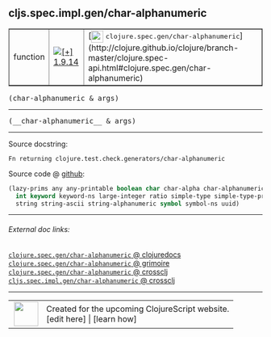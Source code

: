 ## cljs.spec.impl.gen/char-alphanumeric



 <table border="1">
<tr>
<td>function</td>
<td><a href="https://github.com/cljsinfo/cljs-api-docs/tree/1.9.14"><img valign="middle" alt="[+] 1.9.14" title="Added in 1.9.14" src="https://img.shields.io/badge/+-1.9.14-lightgrey.svg"></a> </td>
<td>
[<img height="24px" valign="middle" src="http://i.imgur.com/1GjPKvB.png"> <samp>clojure.spec.gen/char-alphanumeric</samp>](http://clojure.github.io/clojure/branch-master/clojure.spec-api.html#clojure.spec.gen/char-alphanumeric)
</td>
</tr>
</table>

<samp>(char-alphanumeric & args)</samp><br>

---

 <samp>
(__char-alphanumeric__ & args)<br>
</samp>

---





Source docstring:

```
Fn returning clojure.test.check.generators/char-alphanumeric
```


Source code @ [github]():

```clj
(lazy-prims any any-printable boolean char char-alpha char-alphanumeric char-ascii double
  int keyword keyword-ns large-integer ratio simple-type simple-type-printable
  string string-ascii string-alphanumeric symbol symbol-ns uuid)
```

<!--
Repo - tag - source tree - lines:

 <pre>

</pre>

-->

---



###### External doc links:

[`clojure.spec.gen/char-alphanumeric` @ clojuredocs](http://clojuredocs.org/clojure.spec.gen/char-alphanumeric)<br>
[`clojure.spec.gen/char-alphanumeric` @ grimoire](http://conj.io/store/v1/org.clojure/clojure/1.7.0-beta3/clj/clojure.spec.gen/char-alphanumeric/)<br>
[`clojure.spec.gen/char-alphanumeric` @ crossclj](http://crossclj.info/fun/clojure.spec.gen/char-alphanumeric.html)<br>
[`cljs.spec.impl.gen/char-alphanumeric` @ crossclj](http://crossclj.info/fun/cljs.spec.impl.gen.cljs/char-alphanumeric.html)<br>

---

 <table>
<tr><td>
<img valign="middle" align="right" width="48px" src="http://i.imgur.com/Hi20huC.png">
</td><td>
Created for the upcoming ClojureScript website.<br>
[edit here] | [learn how]
</td></tr></table>

[edit here]:https://github.com/cljsinfo/cljs-api-docs/blob/master/cljsdoc/cljs.spec.impl.gen/char-alphanumeric.cljsdoc
[learn how]:https://github.com/cljsinfo/cljs-api-docs/wiki/cljsdoc-files

<!--

This information was too distracting to show to readers, but I'll leave it
commented here since it is helpful to:

- pretty-print the data used to generate this document
- and show how to retrieve that data



The API data for this symbol:

```clj
{:ns "cljs.spec.impl.gen",
 :name "char-alphanumeric",
 :signature ["[& args]"],
 :name-encode "char-alphanumeric",
 :history [["+" "1.9.14"]],
 :type "function",
 :clj-equiv {:full-name "clojure.spec.gen/char-alphanumeric",
             :url "http://clojure.github.io/clojure/branch-master/clojure.spec-api.html#clojure.spec.gen/char-alphanumeric"},
 :full-name-encode "cljs.spec.impl.gen/char-alphanumeric",
 :source {:code "(lazy-prims any any-printable boolean char char-alpha char-alphanumeric char-ascii double\n  int keyword keyword-ns large-integer ratio simple-type simple-type-printable\n  string string-ascii string-alphanumeric symbol symbol-ns uuid)",
          :title "Source code",
          :repo "clojurescript",
          :tag "r1.9.36",
          :filename "src/main/cljs/cljs/spec/impl/gen.cljs",
          :lines [72 74],
          :url "https://github.com/clojure/clojurescript/blob/r1.9.36/src/main/cljs/cljs/spec/impl/gen.cljs#L72-L74"},
 :usage ["(char-alphanumeric & args)"],
 :full-name "cljs.spec.impl.gen/char-alphanumeric",
 :docstring "Fn returning clojure.test.check.generators/char-alphanumeric",
 :cljsdoc-url "https://github.com/cljsinfo/cljs-api-docs/blob/master/cljsdoc/cljs.spec.impl.gen/char-alphanumeric.cljsdoc"}

```

Retrieve the API data for this symbol:

```clj
;; from Clojure REPL
(require '[clojure.edn :as edn])
(-> (slurp "https://raw.githubusercontent.com/cljsinfo/cljs-api-docs/catalog/cljs-api.edn")
    (edn/read-string)
    (get-in [:symbols "cljs.spec.impl.gen/char-alphanumeric"]))
```

-->
